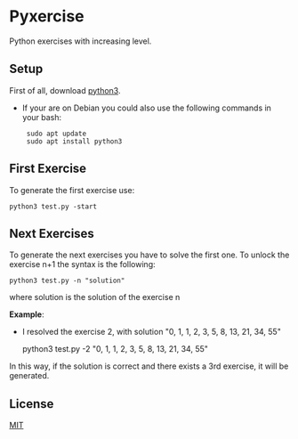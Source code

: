 # Pyxercise

Python exercises with increasing level.

## Setup

First of all, download [python3](https://www.python.org/downloads/). 
- If your are on Debian you could also use the following commands in your bash:


       sudo apt update 
       sudo apt install python3




## First Exercise

To generate the first exercise use:

    python3 test.py -start
    
## Next Exercises

To generate the next exercises you have to solve the first one. To unlock the exercise n+1 the syntax is the following: 

    python3 test.py -n "solution"
    
where solution is the solution of the exercise n


**Example**:
- I resolved the exercise 2, with solution "0, 1, 1, 2, 3, 5, 8, 13, 21, 34, 55"

    python3 test.py -2 "0, 1, 1, 2, 3, 5, 8, 13, 21, 34, 55"
    
In this way, if the solution is correct and there exists a 3rd exercise, it will be generated.


## License
[MIT](https://choosealicense.com/licenses/mit/)
